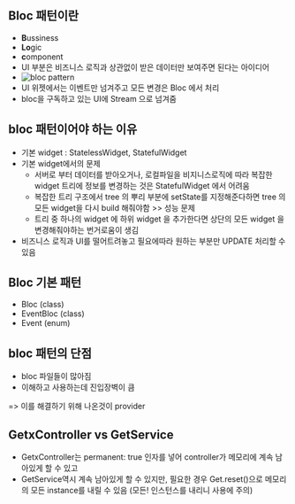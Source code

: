 ## Bloc 패턴이란
 - **B**ussiness
 - **Lo**gic
 - **c**omponent
 - UI 부분은 비즈니스 로직과 상관없이 받은 데이터만 보여주면 된다는 아이디어
 - ![bloc pattern](https://i0.wp.com/everyday.codes/wp-content/uploads/2020/06/bloc-splash.png?fit=925%2C455&ssl=1)
 - UI 위젯에서는 이벤트만 넘겨주고 모든 변경은 Bloc 에서 처리
 - bloc을 구독하고 있는 UI에 Stream 으로 넘겨줌
 
## bloc 패턴이어야 하는 이유
 - 기본 widget : StatelessWidget, StatefulWidget
 - 기본 widget에서의 문제
    * 서버로 부터 데이터를 받아오거나, 로컬파일을 비지니스로직에 따라 복잡한 widget 트리에 정보를 변경하는 것은 StatefulWidget 에서 어려움
    * 복잡한 트리 구조에서 tree 의 뿌리 부분에 setState를 지정해준다하면 tree 의 모든 widget을 다시 build 해줘야함 >> 성능 문제
    * 트리 중 하나의 widget 에 하위 widget 을 추가한다면 상단의 모든 widget 을 변경해줘야하는 번거로움이 생김
 - 비즈니스 로직과 UI를 떨어트려놓고 필요에따라 원하는 부분만 UPDATE 처리할 수 있음

## Bloc 기본 패턴
 - Bloc (class)
 - EventBloc (class)
 - Event (enum)

## bloc 패턴의 단점
 - bloc 파일들이 많아짐
 - 이해하고 사용하는데 진입장벽이 큼
 
 => 이를 해결하기 위해 나온것이 provider
 
 
 ## GetxController vs GetService
  - GetxController는 permanent: true 인자를 넣어 controller가 메모리에 계속 남아있게 할 수 있고
  - GetService역시 계속 남아있게 할 수 있지만, 필요한 경우 Get.reset()으로 메모리의 모든 instance를 내릴 수 있음 (모든! 인스턴스를 내리니 사용에 주의)
